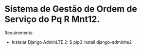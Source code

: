 # Sistema de Gestão de Ordem de Serviço do Pq R Mnt12.

Requirements:

* Instalar Django AdminLTE 2:
$ pip3 install django-adminlte2

